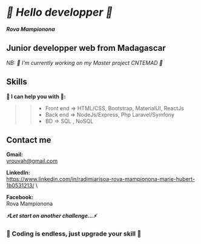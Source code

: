  *👋 Hello developper 👋*
===========================

***Rova Mampionona***
       
 ## Junior developper web from Madagascar ##  
       
*NB: 🔭 I’m currently working on my Master project  CNTEMAD 🔭*

## Skills ##
**🌱 I can help you with 📄:**  
>> - Front end => HTML/CSS, Bootstrap, MaterialUI, ReactJs  
>> - Back end => NodeJs/Express, Php Laravel/Symfony  
>> - BD => SQL , NoSQL  

 ## Contact me

**Gmail:** \
 yrouvah@gmail.com <br>  
 
**LinkedIn:** \
  https://www.linkedin.com/in/radimiarisoa-rova-mampionona-marie-hubert-1b0531213/ \
  
**Facebook:** \
  Rova Mampionona

***⚡Let start on another challenge...⚡***

### 📄 Coding is endless, just upgrade your skill 📄 ###
